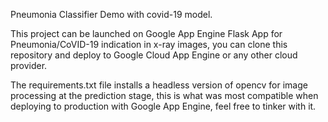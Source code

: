 Pneumonia Classifier Demo with covid-19 model.

This project can be launched on Google App Engine Flask App for Pneumonia/CoVID-19 indication in x-ray images, you can clone this repository and deploy to Google Cloud App Engine or any other cloud provider.

The requirements.txt file installs a headless version of opencv for image processing at the prediction stage, this is what was most compatible when deploying to production with Google App Engine, feel free to tinker with it.


